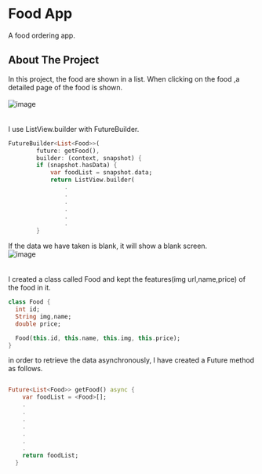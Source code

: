 # Food App 

A food ordering app.

## About The Project

In this project, the food are shown in a list. When clicking on the food ,a detailed page of the food is shown. 
<br> <br>
![image](https://user-images.githubusercontent.com/79968953/156892871-5a822585-26db-4963-94bb-3a65f4399aef.png) <br>
 <br> <br>
I use ListView.builder with FutureBuilder. <br>
```dart
FutureBuilder<List<Food>>(
        future: getFood(),
        builder: (context, snapshot) {
        if (snapshot.hasData) {
            var foodList = snapshot.data;
            return ListView.builder(
                .
                .
                .
                .
                .
                .
        }
```

If the data we have taken is blank, it will show a blank screen.<br>
![image](https://user-images.githubusercontent.com/79968953/156892879-0e504fed-7be7-4da2-9c29-7ae938edc1b5.png) <br>
 <br> <br>
I created a class called Food and kept the features(img url,name,price) of the food in it. <br>

```dart
class Food {
  int id;
  String img,name;
  double price;

  Food(this.id, this.name, this.img, this.price);
}
```


in order to retrieve the data asynchronously, I have created a Future method as follows.
```dart

Future<List<Food>> getFood() async {
    var foodList = <Food>[];
    .
    .
    .
    .
    .
    .
    .
    return foodList;
  }
```



